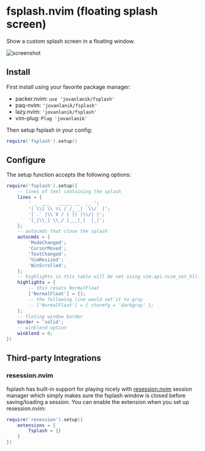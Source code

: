 # fsplash.nvim (floating splash screen)

Show a custom splash screen in a floating window.

![screenshot](https://github.com/jovanlanik/fsplash.nvim/assets/21199271/2e732304-83f5-4217-a4aa-a9e59d82b420)

## Install

First install using your favorite package manager:

- packer.nvim: `use 'jovanlanik/fsplash'`
- paq-nvim: `'jovanlanik/fsplash'`
- lazy.nvim: `'jovanlanik/fsplash'`
- vim-plug: `Plug 'jovanlanik'`

Then setup fsplash in your config:

```lua
require('fsplash').setup()
```

## Configure

The setup function accepts the following options:

```lua
require('fsplash').setup({
    -- lines of text containing the splash
	lines = {
		' _  ___   _____ __  __ ';
		'| \\| \\ \\ / /_ _|  \\/  |';
		'| .` |\\ V / | || |\\/| |';
		'|_|\\_| \\_/ |___|_|  |_|';
	};
    -- autocmds that close the splash
	autocmds = {
		'ModeChanged';
		'CursorMoved';
		'TextChanged';
		'VimResized';
		'WinScrolled';
	};
    -- highlights in this table will be set using vim.api.nvim_set_hl()
	highlights = {
        -- this resets NormalFloat
		['NormalFloat'] = {};
        -- the following line would set it to gray
        -- ['NormalFloat'] = { ctermfg = 'darkgray' };
	};
    -- floting window border
	border = 'solid';
    -- winblend option
	winblend = 0;
})
```

## Third-party Integrations

### resession.nvim

fsplash has built-in support for playing nicely with
[resession.nvim](https://github.com/stevearc/resession.nvim) session manager
which simply makes sure the fsplash window is closed before saving/loading a
session. You can enable the extension when you set up resession.nvim:

```lua
require('resession').setup({
    extensions = {
        fsplash = {}
    }
})
```
